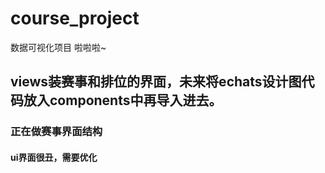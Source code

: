 # course_project
数据可视化项目 啦啦啦~

## views装赛事和排位的界面，未来将echats设计图代码放入components中再导入进去。

### 正在做赛事界面结构

#### ui界面很丑，需要优化
